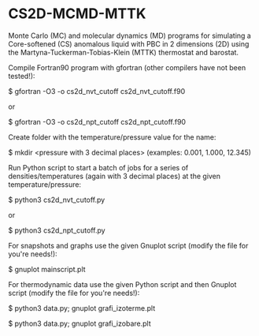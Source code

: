 # CS2D-MCMD-MTTK
Monte Carlo (MC) and molecular dynamics (MD) programs for simulating a Core-softened (CS) anomalous liquid with PBC in 2 dimensions (2D) using the Martyna-Tuckerman-Tobias-Klein (MTTK) thermostat and barostat.

Compile Fortran90 program with gfortran (other compilers have not been tested!):

$ gfortran -O3 -o cs2d_nvt_cutoff cs2d_nvt_cutoff.f90

or

$ gfortran -O3 -o cs2d_npt_cutoff cs2d_npt_cutoff.f90

Create folder with the temperature/pressure value for the name:

$ mkdir <pressure with 3 decimal places> (examples: 0.001, 1.000, 12.345)

Run Python script to start a batch of jobs for a series of densities/temperatures (again with 3 decimal places) at the given temperature/pressure:

$ python3 cs2d_nvt_cutoff.py

or

$ python3 cs2d_npt_cutoff.py

For snapshots and graphs use the given Gnuplot script (modify the file for you're needs!):

$ gnuplot mainscript.plt

For thermodynamic data use the given Python script and then Gnuplot script (modify the file for you're needs!):

$ python3 data.py; gnuplot grafi_izoterme.plt

$ python3 data.py; gnuplot grafi_izobare.plt
